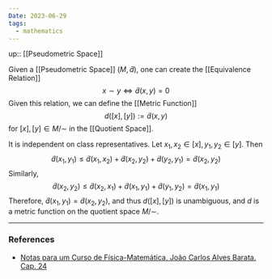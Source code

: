 ```yaml
---
Date: 2023-06-29
tags:
  - mathematics
---
```

up:: [[Pseudometric Space]]

Given a [[Pseudometric Space]] $(M, \tilde{d})$, one can create the [[Equivalence Relation]]
$$
x \sim y \iff \tilde{d}(x, y) = 0
$$
Given this relation, we can define the [[Metric Function]]
$$
d([x], [y]) := \tilde{d}(x, y)
$$
for $[x], [y] \in M/\sim$ in the [[Quotient Space]]. 

It is independent on class representatives. Let $x_1, x_2 \in [x], y_1, y_2 \in [y]$. Then
$$
\tilde{d}(x_1, y_1) \leq \tilde{d}(x_1, x_2) + \tilde{d}(x_2, y_2) + \tilde{d}(y_2, y_1) = \tilde{d}(x_2, y_2)
$$
Similarly,
$$
\tilde{d}(x_2, y_2) \leq \tilde{d}(x_2, x_1) + \tilde{d}(x_1, y_1) + \tilde{d}(y_1, y_2) = \tilde{d}(x_1, y_1)
$$
Therefore, $\tilde{d}(x_1, y_1) = \tilde{d}(x_2, y_2)$, and thus $d([x], [y])$ is unambiguous, and $d$ is a metric function on the quotient space $M/\sim$.

---
### References
- [Notas para um Curso de Física-Matemática, João Carlos Alves Barata. Cap. 24](http://denebola.if.usp.br/~jbarata/Notas_de_aula/arquivos/nc-cap24.pdf) 